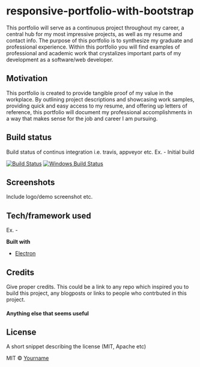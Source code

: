 # responsive-portfolio-with-bootstrap
This portfolio will serve as a continuous project throughout my career, a central hub for my most impressive projects, as well as my resume and contact info. The purpose of this portfolio is to synthesize my graduate and professional experience. Within this portfolio you will find examples of professional and academic work that crystalizes important parts of my development as a software/web developer.

## Motivation
This portfolio is created to provide tangible proof of my value in the workplace. By outlining project descriptions and showcasing work samples, providing quick and easy access to my resume, and offering up letters of reference, this portfolio will document my professional accomplishments in a way that makes sense for the job and career I am pursuing.

## Build status
Build status of continus integration i.e. travis, appveyor etc. Ex. - 
Initial build

[![Build Status](https://travis-ci.org/akashnimare/foco.svg?branch=master)](https://travis-ci.org/akashnimare/foco)
[![Windows Build Status](https://ci.appveyor.com/api/projects/status/github/akashnimare/foco?branch=master&svg=true)](https://ci.appveyor.com/project/akashnimare/foco/branch/master)
 
## Screenshots
Include logo/demo screenshot etc.

## Tech/framework used
Ex. -

<b>Built with</b>
- [Electron](https://electron.atom.io)

## Credits
Give proper credits. This could be a link to any repo which inspired you to build this project, any blogposts or links to people who contrbuted in this project. 

#### Anything else that seems useful

## License
A short snippet describing the license (MIT, Apache etc)

MIT © [Yourname]()